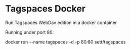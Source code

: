 # Tagspaces Docker

Run Tagspaces WebDav edition in a docker container

Running under port 80:

docker run --name tagspaces -d -p 80:80 sett/tagspaces
